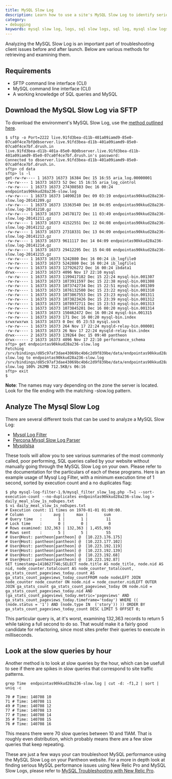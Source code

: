 ```yaml
---
title: MySQL Slow Log
description: Learn how to use a site's MySQL Slow Log to identify serious performance issues.
category:
- debugging
keywords: mysql slow log, logs, sql slow logs, sql log, mysql slow logs, mysql log, mysql performance, mysql troubleshooting, troubleshoot mysql, performance, slow queries, sql performance, mysql error log
---
```

Analyzing the MySQL Slow Log is an important part of troubleshooting client issues before and after launch. Below are various methods for retrieving and examining them.

## Requirements

- SFTP command line interface (CLI)
- MySQL command line interface (CLI)
- A working knowledge of SQL queries and MySQL

## Download the MySQL Slow Log via SFTP

To download the environment's MySQL Slow Log, use the [method outlined here](/docs/articles/local/accessing-mysql-databases/#frequently-asked-questions).

    $ sftp -o Port=2222 live.91fd3bea-d11b-401a09iamd9-85e0-07ca0f4ce7bf@dbserver.live.91fd3bea-d11b-401a09iamd9-85e0-07ca0f4ce7bf.drush.in  
    live.91fd3bea-d11b-401a-85e0-0@dbserver.live.91fd3bea-d11b-401a09iamd9-85e0-07ca0f4ce7bf.drush.in's password:
    Connected to dbserver.live.91fd3bea-d11b-401a09iamd9-85e0-07ca0f4ce7bf.drush.in.  
    sftp> cd data  
    sftp> ls -l  
    get-rw-rw---- 1 16373 16373 16384 Dec 15 16:55 aria_log.00000001  
    -rw-rw---- 1 16373 16373 52 Dec 15 16:55 aria_log_control  
    -rw-rw---- 1 16373 16373 274308583 Dec 16 00:24 endpointas90kkud28a236-slow.log  
    -rw-rw---- 1 16373 16373 14090210 Dec 09 03:19 endpointas90kkud28a236-slow.log-20141209.gz  
    -rw-rw---- 1 16373 16373 15363540 Dec 10 04:05 endpointas90kkud28a236-slow.log-20141210.gz  
    -rw-rw---- 1 16373 16373 24578172 Dec 11 03:49 endpointas90kkud28a236-slow.log-20141211.gz  
    -rw-rw---- 1 16373 16373 41522551 Dec 12 04:08 endpointas90kkud28a236-slow.log-20141212.gz  
    -rw-rw---- 1 16373 16373 27318331 Dec 13 04:09 endpointas90kkud28a236-slow.log-20141213.gz  
    -rw-rw---- 1 16373 16373 9611117 Dec 14 04:09 endpointas90kkud28a236-slow.log-20141214.gz  
    -rw-rw---- 1 16373 16373 29412295 Dec 15 04:08 endpointas90kkud28a236-slow.log-20141215.gz  
    -rw-rw---- 1 16373 16373 5242880 Dec 16 00:24 ib_logfile0  
    -rw-rw---- 1 16373 16373 5242880 Dec 16 00:24 ib_logfile1  
    -rw-rw---- 1 16373 16373 127926272 Dec 16 00:24 ibdata1  
    drwx------ 2 16373 16373 4096 Nov 17 22:10 mysql  
    -rw-rw---- 1 16373 16373 1199417182 Dec 15 22:24 mysql-bin.001307  
    -rw-rw---- 1 16373 16373 1073911597 Dec 15 22:38 mysql-bin.001308  
    -rw-rw---- 1 16373 16373 1073742734 Dec 15 22:51 mysql-bin.001309  
    -rw-rw---- 1 16373 16373 1076132500 Dec 15 23:22 mysql-bin.001310  
    -rw-rw---- 1 16373 16373 1073867553 Dec 15 23:23 mysql-bin.001311  
    -rw-rw---- 1 16373 16373 1073823426 Dec 15 23:39 mysql-bin.001312  
    -rw-rw---- 1 16373 16373 1078972711 Dec 15 23:53 mysql-bin.001313  
    -rw-rw---- 1 16373 16373 1073845201 Dec 16 00:20 mysql-bin.001314  
    -rw-rw---- 1 16373 16373 150462472 Dec 16 00:24 mysql-bin.001315  
    -rw-rw---- 1 16373 16373 171 Dec 16 00:20 mysql-bin.index  
    srwxrwxrwx 1 16373 16373 0 Dec 05 23:53 mysql.sock  
    -rw-rw---- 1 16373 16373 264 Nov 17 22:24 mysqld-relay-bin.000001  
    -rw-rw---- 1 16373 16373 26 Nov 17 22:24 mysqld-relay-bin.index  
    drwx------ 2 16373 16373 139264 Dec 15 09:40 pantheon  
    drwx------ 2 16373 16373 4096 Nov 17 22:10 performance_schema  
    sftp> get endpointas90kkud28a236-slow.log  
    Fetching /srv/bindings/d85c97af3dae43069bc4b6c2d9f839be/data/endpointas90kkud28a236-slow.log to endpointas90kkud28a236-slow.log  
    /srv/bindings/d85c97af3dae43069bc4b6c2d9f839be/data/endpointas90kkud28a236-slow.log 100% 262MB 712.5KB/s 06:16
    sftp> exit  
    $  


<div class="alert alert-warning" role="alert">
<strong>Note</strong>: The names may vary depending on the zone the server is located. Look for the file ending with the matching -slow.log pattern.</div>

## Analyze The Mysql Slow Log

There are several different tools that can be used to analyze a MySQL Slow Log:

- <a href="https://code.google.com/p/mysql-log-filter/">Mysql Log Filter</a>  
- <a href="http://www.percona.com/blog/files/utils/mysql_slow_log_parser">Percona Mysql Slow Log Parser</a>  
- <a href="http://www.hackmysql.com/mysqlsla">Mysqlslsa</a>  

These tools will allow you to see various summaries of the most commonly called, poor performing, SQL queries called by your website without manually going through the MySQL Slow Log on your own. Please refer to the documentation for the particulars of each of these programs. Here is an example usage of Mysql Log Filter, with a minimum execution time of 1 second, sorted by execution count and a no duplicates flag:

    $ php mysql-log-filter-1.9/mysql_filter_slow_log.php -T=1 --sort-execution-count --no-duplicates endpointas90kkud28a236-slow.log > daily_meal_slow_1s_noDupes.txt  
    $ vi daily_meal_slow_1s_noDupes.txt
    # Execution count: 11 times on 1970-01-01 01:00:00.  
    # Column       :     avg |     max |       sum  
    # Query time   :       1 |       1 |        11  
    # Lock time    :       0 |       0 |         0  
    # Rows examined: 132,363 | 132,363 | 1,455,993  
    # Rows sent    :       5 |       5 |        55
    # User@Host: pantheon[pantheon] @  [10.223.176.175]  
    # User@Host: pantheon[pantheon] @  [10.223.177.102]  
    # User@Host: pantheon[pantheon] @  [10.223.192.119]  
    # User@Host: pantheon[pantheon] @  [10.223.192.139]  
    # User@Host: pantheon[pantheon] @  [10.223.192.68]  
    # User@Host: pantheon[pantheon] @  [10.223.192.87]  
    SET timestamp=1418627746;SELECT node.title AS node_title, node.nid AS nid, node_counter.totalcount AS node_counter_totalcount, ga_stats_count_pageviews_today.count AS ga_stats_count_pageviews_today_countFROM node nodeLEFT JOIN node_counter node_counter ON node.nid = node_counter.nidLEFT OUTER JOIN ga_stats_count ga_stats_count_pageviews_today ON node.nid = ga_stats_count_pageviews_today.nid AND (ga_stats_count_pageviews_today.metric='pageviews' AND ga_stats_count_pageviews_today.timeframe='today') WHERE (( (node.status = '1') AND (node.type IN  ('story')) )) ORDER BY ga_stats_count_pageviews_today_count DESC LIMIT 5 OFFSET 0;  

This particular query is, at it's worst, examining 132,363 records to return 5 while taking a full second to do so. That would make it a fairly good candidate for refactoring, since most sites prefer their queries to execute in milliseconds.

## Look at the slow queries by hour

Another method is to look at slow queries by the hour, which can be usefull to see if there are spikes in slow queries that correspond to site traffic patterns.

    grep Time  endpointas90kkud28a236-slow.log | cut -d: -f1,2 | sort | uniq -c  

    70 # Time: 140708 10  
    71 # Time: 140708 11  
    49 # Time: 140708 12  
    77 # Time: 140708 13  
    77 # Time: 140708 14  
    35 # Time: 140708 15  
    76 # Time: 140708 16  

This means there were 70 slow queries between 10 and 11AM. That is roughly even distribution, which probably means there are a few slow queries that keep repeating.

These are just a few ways your can troubleshoot MySQL performance using the MySQL Slow Log on your Pantheon website. For a more in depth look at finding serious MySQL performance issues using New Relic Pro and MySQL Slow Logs, please refer to [MySQL Troubleshooting with New Relic Pro](/docs/articles/sites/newrelic/mysql-troubleshooting-with-new-relic-pro/).
